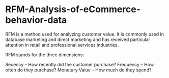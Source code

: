 # RFM-Analysis-of-eCommerce-behavior-data
RFM is a method used for analyzing customer value. It is commonly used in database marketing and direct marketing and has received particular attention in retail and professional services industries.

RFM stands for the three dimensions:

Recency – How recently did the customer purchase?
Frequency – How often do they purchase?
Monetary Value – How much do they spend?
